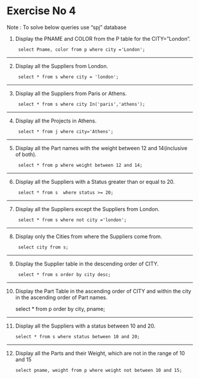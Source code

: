 # Exercise No 4

Note : To solve below queries use “spj” database

1. Display the PNAME and COLOR from the P table for the CITY=”London”.

        select Pname, color from p where city ='London';
----------------------------------------------------

2. Display all the Suppliers from London.

        select * from s where city = 'london';
----------------------------------------------------

3. Display all the Suppliers from Paris or Athens.

        select * from s where city In('paris','athens');
----------------------------------------------------

4. Display all the Projects in Athens.

        select * from j where city='Athens';
----------------------------------------------------

5. Display all the Part names with the weight between 12 and 14(inclusive of both).

        select * from p where weight between 12 and 14;

----------------------------------------------------

6. Display all the Suppliers with a Status greater than or equal to 20.

        select * from s  where status >= 20;

----------------------------------------------------

7. Display all the Suppliers except the Suppliers from London.

        select * from s where not city ='london';

----------------------------------------------------

8. Display only the Cities from where the Suppliers come from.

        select city from s;

----------------------------------------------------

9. Display the Supplier table in the descending order of CITY.

        select * from s order by city desc;

----------------------------------------------------

10. Display the Part Table in the ascending order of CITY and within the city in the ascending order of Part names.

       select * from p order by city, pname; 

----------------------------------------------------

11. Display all the Suppliers with a status between 10 and 20.

        select * from s where status between 10 and 20;
        
----------------------------------------------------

12. Display all the Parts and their Weight, which are not in the range of 10 and 15

        select pname, weight from p where weight not between 10 and 15;